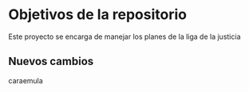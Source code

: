 # Objetivos de la repositorio

Este proyecto se encarga de manejar los planes de la liga de la justicia


## Nuevos cambios
caraemula
